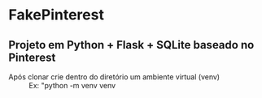# FakePinterest
<h2>Projeto em Python + Flask + SQLite baseado no Pinterest
</h2>
<p>
  <dl>
  <dt>Após clonar crie dentro do diretório um ambiente virtual (venv)</dt>
  <dd>Ex: "python -m venv venv</dd>
  </dl>
</p>
